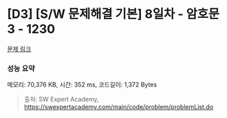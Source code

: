 # [D3] [S/W 문제해결 기본] 8일차 - 암호문3 - 1230 

[문제 링크](https://swexpertacademy.com/main/code/problem/problemDetail.do?contestProbId=AV14zIwqAHwCFAYD) 

### 성능 요약

메모리: 70,376 KB, 시간: 352 ms, 코드길이: 1,372 Bytes



> 출처: SW Expert Academy, https://swexpertacademy.com/main/code/problem/problemList.do